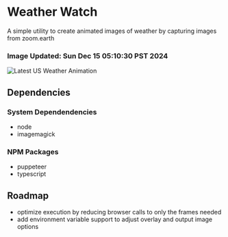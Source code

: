 # Weather Watch

A simple utility to create animated images of weather by capturing images from zoom.earth

### Image Updated: Sun Dec 15 05:10:30 PST 2024

![Latest US Weather Animation](animations/2024-12-15.webp)

## Dependencies
### System Dependendencies
* node
* imagemagick
### NPM Packages
* puppeteer
* typescript

## Roadmap
* optimize execution by reducing browser calls to only the frames needed
* add environment variable support to adjust overlay and output image options
